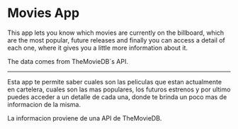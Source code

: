 # Movies App

This app lets you know which movies are currently on the billboard, which are the most popular, future releases and finally you can access a detail of each one, where it gives you a little more information about it.

The data comes from TheMovieDB´s API.

--------------------------------------------------------------

Esta app te permite saber cuales son las peliculas que estan actualmente en cartelera, cuales son las mas populares, los futuros estrenos y por ultimo puedes acceder a un detalle de cada una, donde te brinda un poco mas de informacion de la misma.

La informacion proviene de una API de TheMovieDB.